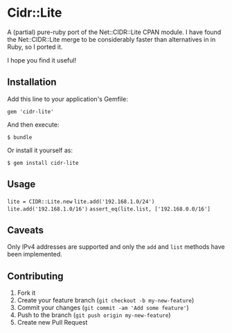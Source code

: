 # Cidr::Lite

A (partial) pure-ruby port of the Net::CIDR::Lite CPAN module.  I have found
the Net::CIDR::Lite merge to be considerably faster than alternatives in in
Ruby, so I ported it.  

I hope you find it useful!

## Installation

Add this line to your application's Gemfile:

    gem 'cidr-lite'

And then execute:

    $ bundle

Or install it yourself as:

    $ gem install cidr-lite

## Usage

`lite = CIDR::Lite.new`
`lite.add('192.168.1.0/24')`
`lite.add('192.168.1.0/16')`
`assert_eq(lite.list, ['192.168.0.0/16']`

## Caveats

Only IPv4 addresses are supported and only the `add` and `list` methods have
been implemented.

## Contributing

1. Fork it
2. Create your feature branch (`git checkout -b my-new-feature`)
3. Commit your changes (`git commit -am 'Add some feature'`)
4. Push to the branch (`git push origin my-new-feature`)
5. Create new Pull Request
